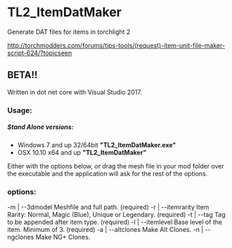# TL2_ItemDatMaker
Generate DAT files for items in torchlight 2

http://torchmodders.com/forums/tips-tools/(request)-item-unit-file-maker-script-624/?topicseen

## BETA!!

Written in dot net core with Visual Studio 2017.

### Usage:

##### Stand Alone versions:
* Windows 7 and up 32/64bit **"TL2_ItemDatMaker.exe"**
* OSX 10.10 x64 and up **"TL2_ItemDatMaker"**

Either with the options below, *or* drag the mesh file in your mod folder over the executable and the application will ask for the rest of the options.

### options:

-m | --3dmodel          Meshfile and full path. (required)
-r | --itemrarity       Item Rarity: Normal, Magic (Blue), Unique or Legendary. (required)
-t | --tag              Tag to be appended after item type. (required)
-l | --itemlevel        Base level of the item. Minimum of 3. (required)
-a | --altclones        Make Alt Clones.
-n | --ngclones         Make NG+ Clones.

